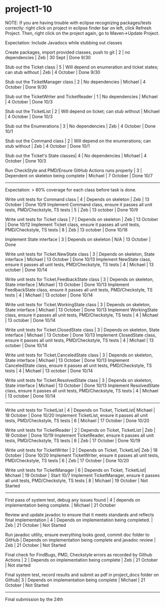 # project1-10 #

NOTE: If you are having trouble with eclipse recognizing packages/tests correctly: right click on project in eclipse finder bar on left, click Refresh Project. Then, right click on the project again, go to Maven->Update Project. 

Expectation: Include Javadocs while stubbing out classes

Create packages, import provided classes, push to git | 2 | no dependencies | Zeb | 30 Sept | Done 9/30

Stub out the Ticket class | 5 | Will depend on enumeration and ticket states; can stub without | Zeb | 4 October | Done 9/30

Stub out the TicketManager class | 2 | No dependencies | Michael | 4 October | Done 9/30

Stub out the TicketWriter and TicketReader | 1 | No dependencies | Michael | 4 October | Done 10/3

Stub out the TicketList | 2 | Will depend on ticket; can stub without | Michael | 4 October | Done 10/3

Stub out the Enumerations | 3 | No dependencies | Zeb | 4 October | Done 10/1

Stub out the Command class | 2 | Will depend on the enumerations; can stub without | Zeb | 4 October | Done 10/1

Stub out the Ticket's State classes| 4 | No dependencies | Michael | 4 October | Done 10/3 

Run CheckStyle and PMD/Ensure GitHub Actions runs properly | 3 | Dependent on skeleton being complete | Michael | 7 October | Done 10/7

---

Expectation:  > 80% coverage for each class before task is done. 

Write unit tests for Command class | 4 | Depends on skeleton | Zeb | 13 October | Done 10/9
Implement Command class, ensure it passes all unit tests, PMD/Checkstyle, TS tests | 5 | Zeb | 13 october | Done 10/9

Write unit tests for Ticket class | 7 | Depends on skeleton | Zeb | 13 October | Done 10/12
Implement Ticket class, ensure it passes all unit tests, PMD/Checkstyle, TS tests | 8 | Zeb | 13 october | Done 10/18

Implement State interface | 3 | Depends on skeleton | N/A | 13 October | Done

Write unit tests for Ticket.NewState class | 3 | Depends on skeleton, State interface | Michael | 13 October | Done 10/13
Implement NewState class, ensure it passes all unit tests, PMD/Checkstyle, TS tests | 4 | Michael | 13 october | Done 10/14

Write unit tests for Ticket.FeedbackState class | 3 | Depends on skeleton, State interface | Michael | 13 October | Done 10/13
Implement FeedbackState class, ensure it passes all unit tests, PMD/Checkstyle, TS tests | 4 | Michael | 13 october | Done 10/14

Write unit tests for Ticket.WorkingState class | 3 | Depends on skeleton, State interface | Michael | 13 October | Done 10/13
Implement WorkingState class, ensure it passes all unit tests, PMD/Checkstyle, TS tests | 4 | Michael | 13 october | Done 10/14

Write unit tests for Ticket.ClosedState class | 3 | Depends on skeleton, State interface | Michael | 13 October | Done 10/13
Implement ClosedState class, ensure it passes all unit tests, PMD/Checkstyle, TS tests | 4 | Michael | 13 october | Done 10/14

Write unit tests for Ticket.CanceledState class | 3 | Depends on skeleton, State interface | Michael | 13 October | Done 10/13
Implement CanceledState class, ensure it passes all unit tests, PMD/Checkstyle, TS tests | 4 | Michael | 13 october | Done 10/14

Write unit tests for Ticket.ResolvedState class | 3 | Depends on skeleton, State interface | Michael | 13 October | Done 10/13
Implement ResolvedState class, ensure it passes all unit tests, PMD/Checkstyle, TS tests | 4 | Michael | 13 october | Done 10/14

---

Write unit tests for TicketList | 4 | Depends on Ticket, TicketList| Michael | 18 October | Done 10/20
Implement TicketList, ensure it passes all unit tests, PMD/Checkstyle, TS tests | 6 | Michael | 17 October | Done 10/20 

Write unit tests for TicketReader | 2 | Depends on Ticket, TicketList | Zeb | 18 October | Done 10/19
Implement TicketReader, ensure it passes all unit tests, PMD/Checkstyle, TS tests | 6 | Zeb | 17 October | Done 10/19

Write unit tests for TicketWriter | 2 | Depends on Ticket, TicketList| Zeb | 18 October | Done 10/20
Implement TicketWriter, ensure it passes all unit tests, PMD/Checkstyle, TS tests | 6 | Zeb | 17 October | Done 10/20

Write unit tests for TicketManager | 6 | Depends on Ticket, TicketList| Michael | 19 October | Start 10/7
Implement TicketManager, ensure it passes all unit tests, PMD/Checkstyle, TS tests | 8 | Michael | 19 October | Not Started 

---

First pass of system test, debug any issues found | 4 | depends on implementation being complete. | Michael | 21 October

Review and update javadoc to ensure that it meets standards and reflects final implementation | 4 | Depends on implementation being completed. | Zeb | 21 October | Not Started

Run javadoc utility, ensure everything looks good, commit doc folder to GitHub | Depends on implementation being complete and javadoc review | Zeb | 21 October  | Not Started

Final check for FindBugs, PMD, Checkstyle errors as recorded by Github Actions | 2 | Depends on implementation being complete | Zeb | 21 October | Not started

Final system test, record results and submit as pdf in project_docs folder on Github| 3 | Depends on implementation being complete | Michael | 21 October | Not Started

---

Final submission by the 24th



